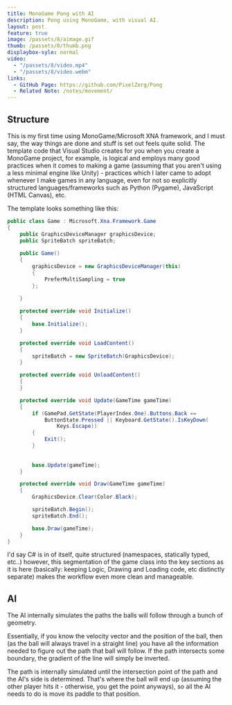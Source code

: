 ```yaml
---
title: MonoGame Pong with AI
description: Pong using MonoGame, with visual AI.
layout: post
feature: true
image: /passets/8/aimage.gif
thumb: /passets/8/thumb.png
displaybox-syle: normal
video:
  - "/passets/8/video.mp4"
  - "/passets/8/video.webm"
links:
  - GitHub Page: https://github.com/PixelZerg/Pong
  - Related Note: /notes/movement/
---
```


## Structure

This is my first time using MonoGame/Microsoft XNA framework, and I must say, the way things are done and stuff is set out feels quite solid. The template code that Visual Studio creates for you when you create a MonoGame project, for example, is logical and employs many good practices when it comes to making a game (assuming that you aren't using a less minimal engine like Unity) - practices which I later came to adopt whenever I make games in any language, even for not so explicitly structured languages/frameworks such as Python (Pygame), JavaScript (HTML Canvas), etc.

The template looks something like this:

```csharp
public class Game : Microsoft.Xna.Framework.Game
{
    public GraphicsDeviceManager graphicsDevice;
    public SpriteBatch spriteBatch;
    
    public Game()
    {
        graphicsDevice = new GraphicsDeviceManager(this)
        {
            PreferMultiSampling = true
        };
        
    }

    protected override void Initialize()
    {
        base.Initialize();
    }

    protected override void LoadContent()
    {
        spriteBatch = new SpriteBatch(GraphicsDevice);
    }

    protected override void UnloadContent()
    {
    }

    protected override void Update(GameTime gameTime)
    {
        if (GamePad.GetState(PlayerIndex.One).Buttons.Back ==
            ButtonState.Pressed || Keyboard.GetState().IsKeyDown(
                Keys.Escape))
        {
            Exit();
        }
        
        
        base.Update(gameTime);
    }

    protected override void Draw(GameTime gameTime)
    {
        GraphicsDevice.Clear(Color.Black);

        spriteBatch.Begin();
        spriteBatch.End();

        base.Draw(gameTime);
    }
}
```

I'd say C# is in of itself, quite structured (namespaces, statically typed, etc..) however, this segmentation of the game class into the key sections as it is here (basically: keeping Logic, Drawing and Loading code, etc distinctly separate) makes the workflow even more clean and manageable.

## AI
The AI internally simulates the paths the balls will follow through a bunch of geometry.

Essentially, if you know the velocity vector and the position of the ball, then (as the ball will always travel in a straight line) you have all the information needed to figure out the path that ball will follow. If the path intersects some boundary, the gradient of the line will simply be inverted.

The path is internally simulated until the intersection point of the path and the AI's side is determined. That's where the ball will end up (assuming the other player hits it - otherwise, you get the point anyways), so all the AI needs to do is move its paddle to that position.